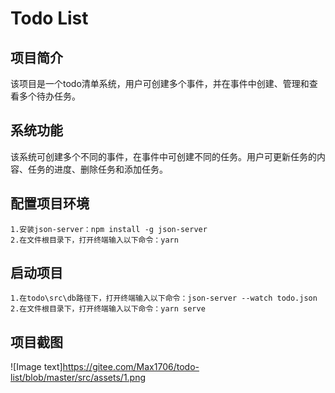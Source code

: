# Todo List

## 项目简介

该项目是一个todo清单系统，用户可创建多个事件，并在事件中创建、管理和查看多个待办任务。

## 系统功能

该系统可创建多个不同的事件，在事件中可创建不同的任务。用户可更新任务的内容、任务的进度、删除任务和添加任务。

## 配置项目环境

```
1.安装json-server：npm install -g json-server
2.在文件根目录下，打开终端输入以下命令：yarn
```

## 启动项目

    1.在todo\src\db路径下，打开终端输入以下命令：json-server --watch todo.json
    2.在文件根目录下，打开终端输入以下命令：yarn serve

## 项目截图

![Image text]https://gitee.com/Max1706/todo-list/blob/master/src/assets/1.png


